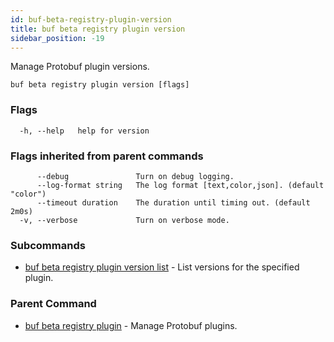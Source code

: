 ```yaml
---
id: buf-beta-registry-plugin-version
title: buf beta registry plugin version
sidebar_position: -19
---
```

Manage Protobuf plugin versions.

```
buf beta registry plugin version [flags]
```

### Flags

```
  -h, --help   help for version
```

### Flags inherited from parent commands

```
      --debug               Turn on debug logging.
      --log-format string   The log format [text,color,json]. (default "color")
      --timeout duration    The duration until timing out. (default 2m0s)
  -v, --verbose             Turn on verbose mode.
```

### Subcommands

* [buf beta registry plugin version list](buf-beta-registry-plugin-version-list.md)	 - List versions for the specified plugin.

### Parent Command

* [buf beta registry plugin](buf-beta-registry-plugin.md)	 - Manage Protobuf plugins.
